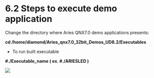 # 6.2 Steps to execute demo application

Change the directory where Aries QNX7.0 demo applications presents:

**cd /home/diamond/Aries\_qnx7.0\_32bit\_Demos\_UD8.2/Executables**

* To run built executable&#x20;

**#./Executable\_name ( ex. #./ARIESLED )**

![](broken-reference)
